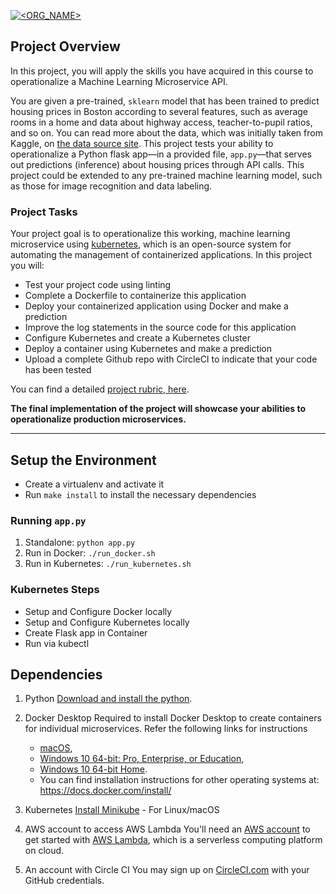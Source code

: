 [![<ORG_NAME>](https://circleci.com/gh/paramvir1994/DevOps_Microservices.svg?style=svg)](https://app.circleci.com/pipelines/github/paramvir1994/DevOps_Microservices)

## Project Overview

In this project, you will apply the skills you have acquired in this course to operationalize a Machine Learning Microservice API. 

You are given a pre-trained, `sklearn` model that has been trained to predict housing prices in Boston according to several features, such as average rooms in a home and data about highway access, teacher-to-pupil ratios, and so on. You can read more about the data, which was initially taken from Kaggle, on [the data source site](https://www.kaggle.com/c/boston-housing). This project tests your ability to operationalize a Python flask app—in a provided file, `app.py`—that serves out predictions (inference) about housing prices through API calls. This project could be extended to any pre-trained machine learning model, such as those for image recognition and data labeling.

### Project Tasks

Your project goal is to operationalize this working, machine learning microservice using [kubernetes](https://kubernetes.io/), which is an open-source system for automating the management of containerized applications. In this project you will:
* Test your project code using linting
* Complete a Dockerfile to containerize this application
* Deploy your containerized application using Docker and make a prediction
* Improve the log statements in the source code for this application
* Configure Kubernetes and create a Kubernetes cluster
* Deploy a container using Kubernetes and make a prediction
* Upload a complete Github repo with CircleCI to indicate that your code has been tested

You can find a detailed [project rubric, here](https://review.udacity.com/#!/rubrics/2576/view).

**The final implementation of the project will showcase your abilities to operationalize production microservices.**

---

## Setup the Environment

* Create a virtualenv and activate it
* Run `make install` to install the necessary dependencies

### Running `app.py`

1. Standalone:  `python app.py`
2. Run in Docker:  `./run_docker.sh`
3. Run in Kubernetes:  `./run_kubernetes.sh`

### Kubernetes Steps

* Setup and Configure Docker locally
* Setup and Configure Kubernetes locally
* Create Flask app in Container
* Run via kubectl

## Dependencies
1. Python
[Download and install the python](https://www.python.org/downloads/). 

2. Docker Desktop
Required to install Docker Desktop to create containers for individual microservices. Refer the following links for instructions 
    * [macOS](https://docs.docker.com/docker-for-mac/install/), 
    * [Windows 10 64-bit: Pro, Enterprise, or Education](https://docs.docker.com/docker-for-windows/install/), 
    * [Windows  10 64-bit Home](https://docs.docker.com/toolbox/toolbox_install_windows/). 
    * You can find installation instructions for other operating systems at:  https://docs.docker.com/install/

3. Kubernetes 
[Install Minikube](https://kubernetes.io/docs/tasks/tools/install-minikube/) - For Linux/macOS

4. AWS account to access AWS Lambda
You'll need an [AWS account](https://aws.amazon.com/free/?all-free-tier.&all-free-tier.sort-by=item.additionalFields.SortRank&all-free-tier.sort-order=asc) to get started with [AWS Lambda](https://aws.amazon.com/lambda/), which is a serverless computing platform on cloud.  

5. An account with Circle CI
You may sign up on [CircleCI.com](https://circleci.com/signup/) with your GitHub credentials. 
